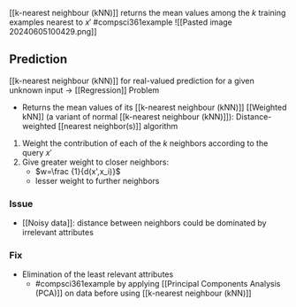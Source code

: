 [[k-nearest neighbour (kNN)]] returns the mean values among the $k$ training examples nearest to $x'$
#compsci361example ![[Pasted image 20240605100429.png]]
## Prediction
[[k-nearest neighbour (kNN)]] for real-valued prediction for a given unknown input $\rightarrow$ [[Regression]] Problem
- Returns the mean values of its [[k-nearest neighbour (kNN)]]
[[Weighted kNN]] (a variant of normal [[k-nearest neighbour (kNN)]]): Distance-weighted [[nearest neighbor(s)]] algorithm
1. Weight the contribution of each of the $k$ neighbors according to the query $x'$
2. Give greater weight to closer neighbors:
	- $w=\frac {1}{d(x',x_i)}$
	- lesser weight to further neighbors
### Issue
- [[Noisy data]]: distance between neighbors could be dominated by irrelevant attributes
### Fix
- Elimination of the least relevant attributes
	- #compsci361example by applying [[Principal Components Analysis (PCA)]] on data before using [[k-nearest neighbour (kNN)]]